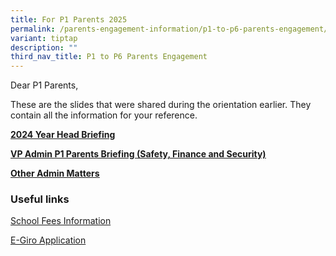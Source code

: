 ```yaml
---
title: For P1 Parents 2025
permalink: /parents-engagement-information/p1-to-p6-parents-engagement/permalink/
variant: tiptap
description: ""
third_nav_title: P1 to P6 Parents Engagement
---
```

<p>Dear P1 Parents,</p>
<p>These are the slides that were shared during the orientation earlier.
They contain all the information for your reference.</p>
<p><strong><a href="https://www.yuhuapri.moe.edu.sg/files/2024_Year_Head_Briefing___Preparing_for_P1.pdf" rel="noopener noreferrer nofollow" target="_blank"><u>2024 Year Head Briefing</u></a></strong>
</p>
<p><strong><a href="https://www.yuhuapri.moe.edu.sg/files/VPA_P1_Parent_Briefing_2024__Safety_Finance__Punctuality__FINAL.pdf" rel="noopener noreferrer nofollow" target="_blank"><u>VP Admin P1 Parents Briefing (Safety, Finance and Security)</u></a></strong>
</p>
<p><strong><a href="https://www.yuhuapri.moe.edu.sg/files/2024_Other_Admin_Matters.pdf" rel="noopener noreferrer nofollow" target="_blank"><u>Other Admin Matters</u></a></strong>
</p>
<h3>Useful links</h3>
<p><a href="http://www.moe.gov.sg/financial matters/fees" rel="noopener noreferrer nofollow" target="_blank">School Fees Information</a>
</p>
<p><a href="http://www.moe.gov.sg/financial matters/fees/egiro" rel="noopener noreferrer nofollow" target="_blank">E-Giro Application</a>
</p>